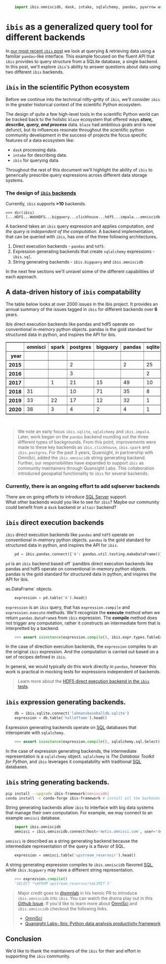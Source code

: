 ```python
    import ibis.omniscidb, dask, intake, sqlalchemy, pandas, pyarrow as arrow, altair, h5py as hdf5
```

<!-- END_TEASER -->

<!--    

 
-->

# `ibis` as a generalized query tool for different backends

In [our most recent `ibis` post] we look at querying & retrieving data using a familiar `pandas`-like interface.
This example focused on the fluent API that `ibis` provides to query structure from a SQLite database, a single backend.
In this post, we'll explore `ibis`'s ability to answer questions about data using two different `ibis` backends.

## `ibis` in the scientific Python ecosystem

Before we continue into the technical nitty-gritty of `ibis`, we'll consider `ibis` in the greater historical context of the scientific Python ecosystem.

The design of quite a few high-level tools in the scientific Python world can be tracked back to the holistic `blaze` ecosystem that offered ways _**store, describe, query, and process**_ data.
`blaze` had ambitious goals and is now defunct, but its influences resonate throughout
the scientific python community development in the success of projects the focus specific features of a data ecosystem like:

* `dask` processing data.
* `intake` for describing data.
* `ibis` for querying data.

Throughout the rest of this document we'll highlight the ability of `ibis` to generically prescribe
query expressions across different data storage systems.

### The design of [`ibis` backends][backends]

Currently, `ibis` supports __>10__ backends.

    >>> dir(ibis)
    [...HDFS...WebHDFS...bigquery...clickhouse...hdf5...impala...omniscidb...pandas...pyspark...spark...sql...sqlite...]

A backend takes an `ibis` query expression and applies computation, _and the query is independent of the computation_.
A backend implementation, that can be queried with `ibis`, has one of the three following architectures.

1. Direct execution backends - `pandas` and `hdf5`.
2. Expression generating backends that create `sqlalchemy` expressions - `ibis.sql`.
3. String generating backends - `ibis.bigquery` and `ibis.omniscidb`

In the next few sections we'll unravel some of the different capabilities of each approach.

## A data-driven history of `ibis` compatability

The table below looks at over 2000 issues in the ibis project.
It provides an annual summary of the issues tagged in `ibis`
for different backends over __6__ years.

<div>
<style scoped>
    .dataframe tbody tr th:only-of-type {
        vertical-align: middle;
    }

    .dataframe tbody tr th {
        vertical-align: top;
    }

    .dataframe thead th {
        text-align: right;
    }
</style>
<table border="1" class="dataframe">
  <thead>
    <tr style="text-align: right;">
      <th></th>
      <th>omnisci</th>
      <th>spark</th>
      <th>postgres</th>
      <th>bigquery</th>
      <th>pandas</th>
      <th>sqlite</th>
      <th>impala</th>
      <th>kudu</th>
      <th>geospatial</th>
      <th>clickhouse</th>
      <th>mysql</th>
      <th>sqlalchemy</th>
    </tr>
    <tr>
      <th>year</th>
      <th></th>
      <th></th>
      <th></th>
      <th></th>
      <th></th>
      <th></th>
      <th></th>
      <th></th>
      <th></th>
      <th></th>
      <th></th>
      <th></th>
    </tr>
  </thead>
  <tbody>
    <tr>
      <th>2015</th>
      <td></td>
      <td></td>
      <td>2</td>
      <td></td>
      <td>2</td>
      <td>25</td>
      <td>52</td>
      <td></td>
      <td></td>
      <td></td>
      <td></td>
      <td>17</td>
    </tr>
    <tr>
      <th>2016</th>
      <td></td>
      <td></td>
      <td>3</td>
      <td></td>
      <td></td>
      <td>2</td>
      <td>4</td>
      <td></td>
      <td></td>
      <td></td>
      <td></td>
      <td>3</td>
    </tr>
    <tr>
      <th>2017</th>
      <td></td>
      <td>1</td>
      <td>21</td>
      <td>15</td>
      <td>49</td>
      <td>10</td>
      <td>15</td>
      <td></td>
      <td></td>
      <td>8</td>
      <td></td>
      <td>10</td>
    </tr>
    <tr>
      <th>2018</th>
      <td>31</td>
      <td></td>
      <td>10</td>
      <td>71</td>
      <td>35</td>
      <td>8</td>
      <td>17</td>
      <td></td>
      <td></td>
      <td>9</td>
      <td>2</td>
      <td>2</td>
    </tr>
    <tr>
      <th>2019</th>
      <td>33</td>
      <td>22</td>
      <td>17</td>
      <td>12</td>
      <td>32</td>
      <td>1</td>
      <td>4</td>
      <td></td>
      <td>7</td>
      <td>1</td>
      <td>2</td>
      <td>5</td>
    </tr>
    <tr>
      <th>2020</th>
      <td>38</td>
      <td>3</td>
      <td>4</td>
      <td>2</td>
      <td>4</td>
      <td>1</td>
      <td>2</td>
      <td>1</td>
      <td>3</td>
      <td>4</td>
      <td>4</td>
      <td></td>
    </tr>
  </tbody>ibis direct execution backends like pandas and hdf5 operate on conventional in-memory python objects. pandas is the gold standard for structured data in python, and inspires the API for ibis.


</table>
</div>
<br>

> We note an early focus `ibis.sqlite`, `sqlalchemy` and `ibis.impala`. 
Later, work began on the `pandas` backend rounding out the three different types of backgrounds.
From this point, improvements were made to these key backends as `ibis.clickhouse`, `ibis.spark` and `ibis.postgres`. 
For the past 3 years, Quansight, in partnership with OmniSci, added the `ibis.omniscidb`
string generating backend. Further, our responsibilities have expanded
to support `ibis` as community maintainers through Quansight Labs. 
This collaboration introduced geospatial functionality to `ibis` for several backends.

### Currently, there is an ongoing effort to add sqlserver backends

There are on going efforts to introduce [SQL Server][sql-server] support.  
What other backends would you like to see for `ibis`?
Maybe our community could benefit from a `dask` backend or `altair` backend?

## `ibis` direct execution backends

`ibis` direct execution backends like `pandas` and `hdf5` operate on conventional in-memory python objects.
`pandas` is the gold standard for structured data in python, and inspires the API for `ibis`.


```python
    pd = ibis.pandas.connect({'A': pandas.util.testing.makeDataFrame()})
```

`pd` is an `ibis` backend based off `pandibis direct execution backends like pandas and hdf5 operate on conventional in-memory python objects. pandas is the gold standard for structured data in python, and inspires the API for ibis.

as.DataFrame` objects.

```python
    expression = pd.table('A').head()
```

`expression` is an `ibis` query, that has `expression.compile` and `expression.execute` methods.
We'll recognize the __execute__ method when we return `pandas.DataFrame`s from `ibis` expression.
The __compile__ method does not trigger any computation, rather it constructs an intermediate form
that is interpretted by a backend.

```python
    >>> assert isinstance(expression.compile(), ibis.expr.types.TableExpr)
```

In the case of direction execution backends, the `expression` compiles to an the original `ibis` 
expression.  And the computation is carried out based on a set of recipes defined in `ibis`.

In general, we would typically do this work directly in `pandas`, however this work is
practical in mocking tests for expressions independent of backends.

> Learn more about the [HDF5 direct execution backend in the `ibis` tests][test-hdf5].

## `ibis` expression generating backends.

```python
    db = ibis.sqlite.connect('lahmansbaseballdb.sqlite')
    expression = db.table('halloffame').head()
```

Expression generating backends operate on [SQL] databases that interoperate with `sqlalchemy`.

```python
    >>> assert isinstance(expression.compile(), sqlalchemy.sql.Select)
```

In the case of expression generating backends, the intermediate representation is a `sqlalchemy` object.
`sqlalchemy` is _The Database Toolkit for Python_, and `ibis` leverages it compatability
with traditional [SQL] databases.
    


## `ibis` string generating backends.

```bash
pip install --upgrade ibis-framework[omniscidb]
conda install -c conda-forge ibis-framework # install all the backends!
```

String generating backends allow `ibis` to interface with big data systems that manage 
their own computation. For example, we may connect to an example `omnisci` database.
    

```python
    import ibis.omniscidb
    omnisci = ibis.omniscidb.connect(host='metis.omnisci.com', user='demouser', password='HyperInteractive', port=443, database='omnisci', protocol='https')
```
    
`omnisci` is described as a string generating backend because the intermediate representation of the
query is a flavor of SQL.


```python
    expression = omnisci.table('upstream_reservoir').head()
```

    
A string generating expression compiles to `ibis.omniscidb` flavored [SQL], while `ibis.bigquery` may have a different string representation.


```python
    >>> expression.compile()
    'SELECT *\nFROM upstream_reservoir\nLIMIT 5'
```
    

> Major credit goes to [@xmnlab] in his heroic PR to introduce `ibis.omniscidb` into `ibis`. You can watch
the drama play out in this [Github Issue][omnisci-pr]. If you'd like to learn more about [OmniSci] and
`ibis.omniscidb` checkout the following links.
> * [OmniSci][omnisci]
> * [Quansight Labs- Ibis: Python data analysis productivity framework][labs-post]

## Conclusion

We'd like to thank the maintainers of the `ibis` for
their and effort in supporting the `ibis` community.


[sql-server]: #
[omnisci]: #
[labs-post]: #
[our most recent `ibis` post]: #


[ibis]: https://www.ibis-project.org/
[SQL]: https://en.wikipedia.org/wiki/SQL
[Python]: https://en.wikipedia.org/wiki/Python_(programming_language)
[flavor of sql]: https://stackoverflow.com/questions/1326318/difference-between-different-types-of-sql
[design]: https://docs.ibis-project.org/design.html
[sqlite]: https://www.sqlite.org/index.html
[pandas]: http://pandas.pydata.org/
[omnisci]: https://www.omnisci.com/
[glue]: https://docs.scipy.org/doc/numpy/user/c-info.python-as-glue.html
[dask]: https://dask.org/
[flavor of sql]: https://stackoverflow.com/questions/1326318/difference-between-different-types-of-sql
[dag]: https://en.wikipedia.org/wiki/Directed_acyclic_graph
[data]: http://www.seanlahman.com/baseball-archive/statistics/    
[database connection]: https://en.wikipedia.org/wiki/Database_connection
[tidy data]: https://vita.had.co.nz/papers/tidy-data.pdf
[openteams]: https://openteams.com/
[contributing]: https://docs.ibis-project.org/contributing.html
[qs]: https://www.quansight.com/
[graphviz]: https://graphviz.org
[materialized view]: https://en.wikipedia.org/wiki/Materialized_view
[blaze]: #
[sqlalchemy]: #
[backends]: #
[intake]: #
[arrow]: #
[labs-post]: https://labs.quansight.org/blog/2019/07/ibis-python-data-analysis-productivity-framework/
[geo-tutorial]: https://github.com/ibis-project/ibis/pull/1991
[geo-closed]: https://github.com/ibis-project/ibis/issues?q=label%3Ageospatial+is%3Aclosed
[sql-server]: https://github.com/ibis-project/ibis/pull/1997
[omnisci-pr]: https://github.com/ibis-project/ibis/pull/1419
[test-hdf5]: https://github.com/ibis-project/ibis/blob/master/ibis/file/tests/test_hdf5.py
[@xmnlab]: https://github.com/xmnlab

